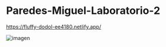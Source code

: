 # Paredes-Miguel-Laboratorio-2
https://fluffy-dodol-ee4180.netlify.app/

![imagen](https://github.com/Miguel-Paredes/Paredes-Miguel-Laboratorio-2/assets/117743367/f4530db8-39b4-4d4a-a4d5-62ecb8552f3a)
